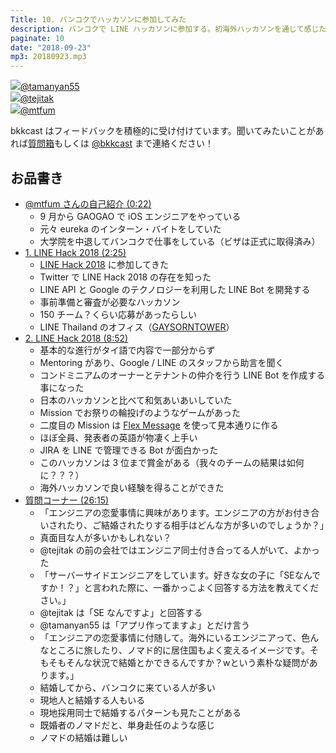 ```yaml
---
Title: 10. バンコクでハッカソンに参加してみた
description: バンコクで LINE ハッカソンに参加する。初海外ハッカソンを通じて感じた事などについて語る。150 チームの中チーム GAOGAO は見事優勝を勝ち取る事ができたのか？
paginate: 10
date: "2018-09-23"
mp3: 20180923.mp3
---
```


<div class="presenter-container">
  <div class="presenter-item">
    <a href="https://twitter.com/tamanyan55" target="_blank"><img class="icon" src="https://pbs.twimg.com/profile_images/1089693847423135744/1vQXaEsT_400x400.jpg"><span>@tamanyan55</span></a>
  </div>
  <div class="presenter-item">
    <a href="https://twitter.com/tejitak" target="_blank"><img class="icon" src="https://pbs.twimg.com/profile_images/962982531938246656/wGmx7qIC_400x400.jpg"><span>@tejitak</span></a>
  </div>
  <div class="presenter-item">
    <a href="https://twitter.com/mtfum" target="_blank"><img class="icon" src="https://pbs.twimg.com/profile_images/1054774736230612992/8nEQNlLh_400x400.jpg"><span>@mtfum</span></a>
  </div>
</div>

bkkcast はフィードバックを積極的に受け付けています。聞いてみたいことがあれば<a class="notice" href="https://peing.net/ja/bkkcast" target="_blank">質問箱</a>もしくは <a class="notice" href="https://twitter.com/bkkcast" target="_blank">@bkkcast</a> まで連絡ください！

## お品書き

- <a class="jump" href="#22">@mtfum さんの自己紹介 (0:22)</a>
  - 9 月から GAOGAO で iOS エンジニアをやっている
  - 元々 eureka のインターン・バイトをしていた
  - 大学院を中退してバンコクで仕事をしている（ビザは正式に取得済み）
- <a class="jump" href="#145">1. LINE Hack 2018 (2:25)</a>
  - [LINE Hack 2018](https://hackth.line.me/) に参加してきた
  - Twitter で LINE Hack 2018 の存在を知った
  - LINE API と Google のテクノロジーを利用した LINE Bot を開発する
  - 事前準備と審査が必要なハッカソン
  - 150 チーム？くらい応募があったらしい
  - LINE Thailand のオフィス（[GAYSORNTOWER](http://www.gaysorntower.com/)）
- <a class="jump" href="#532">2. LINE Hack 2018 (8:52)</a>
  - 基本的な進行がタイ語で内容で一部分からず
  - Mentoring があり、Google / LINE のスタッフから助言を聞く
  - コンドミニアムのオーナーとテナントの仲介を行う LINE Bot を作成する事になった
  - 日本のハッカソンと比べて和気あいあいしていた
  - Mission でお祭りの輪投げのようなゲームがあった
  - 二度目の Mission は [Flex Message](https://developers.line.me/en/docs/messaging-api/using-flex-messages/) を使って見本通りに作る
  - ほぼ全員、発表者の英語が物凄く上手い
  - JIRA を LINE で管理できる Bot が面白かった
  - このハッカソンは 3 位まで賞金がある（我々のチームの結果は如何に？？？）
  - 海外ハッカソンで良い経験を得ることができた
- <a class="jump" href="#1575">質問コーナー (26:15)</a>
  - 「エンジニアの恋愛事情に興味があります。エンジニアの方がお付き合いされたり、ご結婚されたりする相手はどんな方が多いのでしょうか？」
  - 真面目な人が多いかもしれない？
  - @tejitak の前の会社ではエンジニア同士付き合ってる人がいて、よかった
  - 「サーバーサイドエンジニアをしています。好きな女の子に「SEなんですか！？」と言われた際に、一番かっこよく回答する方法を教えてください。」
  - @tejitak は「SE なんですよ」と回答する
  - @tamanyan55 は「アプリ作ってますよ」とだけ言う
  - 「エンジニアの恋愛事情に付随して。海外にいるエンジニアって、色んなところに旅したり、ノマド的に居住国もよく変えるイメージです。そもそもそんな状況で結婚とかできるんですか？wという素朴な疑問があります。」
  - 結婚してから、バンコクに来ている人が多い
  - 現地人と結婚する人もいる
  - 現地採用同士で結婚するパターンも見たことがある
  - 既婚者のノマドだと、単身赴任のような感じ
  - ノマドの結婚は難しい
